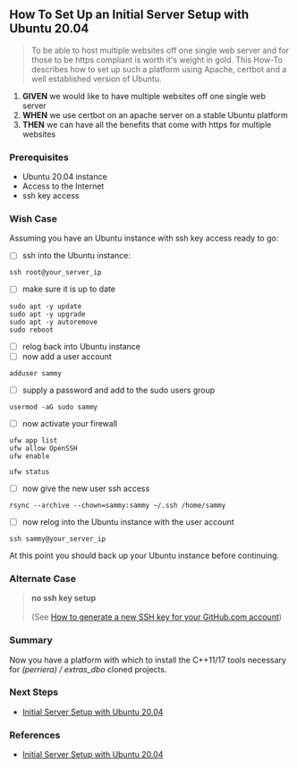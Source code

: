 


## How To Set Up an Initial Server Setup with Ubuntu 20.04
> To be able to host multiple websites off one single web server and for those to be https compliant is worth it's weight in gold. This How-To describes how to set up such a platform using Apache, certbot and a well established version of Ubuntu.

 1. **GIVEN** we would like to have multiple websites off one single web server
 2. **WHEN** we use certbot on an apache server on a stable Ubuntu platform
 3. **THEN** we can have all the benefits that come with https for multiple websites

### Prerequisites
 - Ubuntu 20.04 instance
 - Access to the Internet
 - ssh key access 

### Wish Case
Assuming you have an Ubuntu instance with ssh key access ready to go:
 - [ ] ssh into the Ubuntu instance:
```
ssh root@your_server_ip
```
 - [ ] make sure it is up to date
```
sudo apt -y update
sudo apt -y upgrade
sudo apt -y autoremove
sudo reboot
```
 - [ ] relog back into Ubuntu instance
 - [ ] now add a user account
```
adduser sammy
```
 - [ ] supply a password and add to the sudo users group
```
usermod -aG sudo sammy
```
 - [ ] now activate your firewall
```
ufw app list
ufw allow OpenSSH
ufw enable
```
```
ufw status
```
 - [ ] now give the new user ssh access
```
rsync --archive --chown=sammy:sammy ~/.ssh /home/sammy
```
 - [ ] now relog into the Ubuntu instance with the user account
```
ssh sammy@your_server_ip
```
At this point you should back up your Ubuntu instance before continuing.

### Alternate Case
> **no ssh key setup**<br/><br/>
> (See [How to generate a new SSH key for your GitHub.com account](https://github.com/perriera/extras/blob/dev/docs/SSHKEY.md))

### Summary 
Now you have a platform with which to install the C++11/17 tools necessary for *(perriera) /  extras_dbo* cloned projects.

### Next Steps
 - [Initial Server Setup with Ubuntu 20.04](https://www.digitalocean.com/community/tutorials/initial-server-setup-with-ubuntu-20-04)

  ### References
 - [Initial Server Setup with Ubuntu 20.04](https://www.digitalocean.com/community/tutorials/initial-server-setup-with-ubuntu-20-04)
